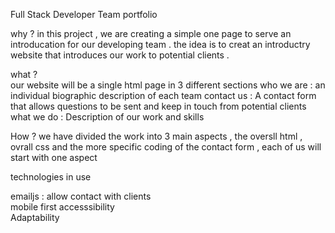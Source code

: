 
 Full Stack Developer Team portfolio 
 
why ? 
in this project , we are creating a simple one page to serve an introducation for our developing team . the idea is to creat an introductry website that introduces our work to potential clients . 

what ?  
our website will be a single html page in 3 different sections 
who we are : an individual biographic description of each team 
contact us : A contact form that allows questions to be sent and keep in touch from potential clients 
what we do :  Description of our work and skills 

How ?
we have divided  the work into 3 main aspects , the oversll html , ovrall css and the more specific coding of the contact form , each of us will start with one aspect 


technologies in use 

emailjs : allow contact with clients   
mobile first 
accesssibility  
Adaptability
